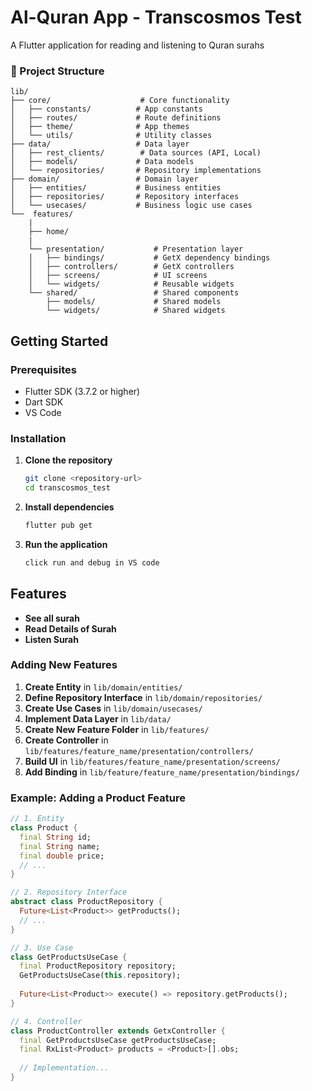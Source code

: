 # Al-Quran App - Transcosmos Test

A Flutter application for reading and listening to Quran surahs

### 📁 Project Structure

```
lib/
├── core/                    # Core functionality
│   ├── constants/          # App constants
│   ├── routes/             # Route definitions
│   ├── theme/              # App themes
│   └── utils/              # Utility classes
├── data/                   # Data layer
│   ├── rest_clients/        # Data sources (API, Local)
│   ├── models/             # Data models
│   └── repositories/       # Repository implementations
├── domain/                 # Domain layer
│   ├── entities/           # Business entities
│   ├── repositories/       # Repository interfaces
│   └── usecases/           # Business logic use cases
└──  features/
    | 
    ├── home/
    | 
    └── presentation/           # Presentation layer
    │   ├── bindings/           # GetX dependency bindings
    │   ├── controllers/        # GetX controllers
    │   ├── screens/            # UI screens
    │   └── widgets/            # Reusable widgets
    └── shared/                 # Shared components
        ├── models/             # Shared models
        └── widgets/            # Shared widgets
```

## Getting Started

### Prerequisites
- Flutter SDK (3.7.2 or higher)
- Dart SDK
- VS Code

### Installation

1. **Clone the repository**
   ```bash
   git clone <repository-url>
   cd transcosmos_test
   ```

2. **Install dependencies**
   ```bash
   flutter pub get
   ```

3. **Run the application**
   ```bash
   click run and debug in VS code
   ```

## Features
- **See all surah**
- **Read Details of Surah**
- **Listen Surah**

### Adding New Features

1. **Create Entity** in `lib/domain/entities/`
2. **Define Repository Interface** in `lib/domain/repositories/`
3. **Create Use Cases** in `lib/domain/usecases/`
4. **Implement Data Layer** in `lib/data/`
5. **Create New Feature Folder** in `lib/features/`
5. **Create Controller** in `lib/features/feature_name/presentation/controllers/`
6. **Build UI** in `lib/features/feature_name/presentation/screens/`
7. **Add Binding** in `lib/feature/feature_name/presentation/bindings/`

### Example: Adding a Product Feature

```dart
// 1. Entity
class Product {
  final String id;
  final String name;
  final double price;
  // ...
}

// 2. Repository Interface
abstract class ProductRepository {
  Future<List<Product>> getProducts();
  // ...
}

// 3. Use Case
class GetProductsUseCase {
  final ProductRepository repository;
  GetProductsUseCase(this.repository);
  
  Future<List<Product>> execute() => repository.getProducts();
}

// 4. Controller
class ProductController extends GetxController {
  final GetProductsUseCase getProductsUseCase;
  final RxList<Product> products = <Product>[].obs;
  
  // Implementation...
}
```



